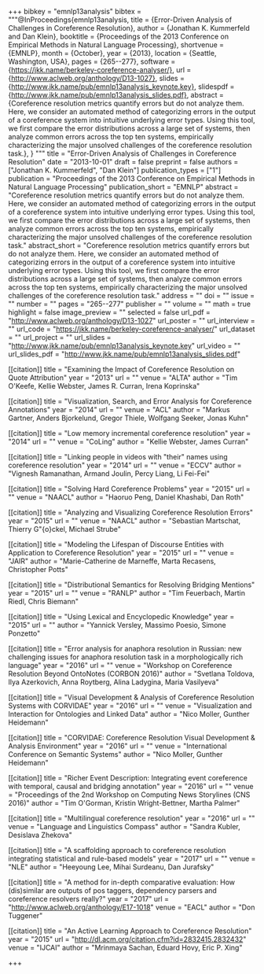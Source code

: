 +++
bibkey = "emnlp13analysis"
bibtex = """@InProceedings{emnlp13analysis,
  title     = {Error-Driven Analysis of Challenges in Coreference Resolution},
  author    = {Jonathan K. Kummerfeld and Dan Klein},
  booktitle = {Proceedings of the 2013 Conference on Empirical Methods in Natural Language Processing},
  shortvenue = {EMNLP},
  month     = {October},
  year      = {2013},
  location  = {Seattle, Washington, USA},
  pages     = {265--277},
  software  = {https://jkk.name/berkeley-coreference-analyser/},
  url       = {http://www.aclweb.org/anthology/D13-1027},
  slides    = {http://www.jkk.name/pub/emnlp13analysis_keynote.key},
  slidespdf = {http://www.jkk.name/pub/emnlp13analysis_slides.pdf},
  abstract  = {Coreference resolution metrics quantify errors but do not analyze them. Here, we consider an automated method of categorizing errors in the output of a coreference system into intuitive underlying error types. Using this tool, we first compare the error distributions across a large set of systems, then analyze common errors across the top ten systems, empirically characterizing the major unsolved challenges of the coreference resolution task.},
}
"""
title = "Error-Driven Analysis of Challenges in Coreference Resolution"
date = "2013-10-01"
draft = false
preprint = false
authors = ["Jonathan K. Kummerfeld", "Dan Klein"]
publication_types = ["1"]
publication = "Proceedings of the 2013 Conference on Empirical Methods in Natural Language Processing"
publication_short = "EMNLP"
abstract = "Coreference resolution metrics quantify errors but do not analyze them. Here, we consider an automated method of categorizing errors in the output of a coreference system into intuitive underlying error types. Using this tool, we first compare the error distributions across a large set of systems, then analyze common errors across the top ten systems, empirically characterizing the major unsolved challenges of the coreference resolution task."
abstract_short = "Coreference resolution metrics quantify errors but do not analyze them. Here, we consider an automated method of categorizing errors in the output of a coreference system into intuitive underlying error types. Using this tool, we first compare the error distributions across a large set of systems, then analyze common errors across the top ten systems, empirically characterizing the major unsolved challenges of the coreference resolution task."
address = ""
doi = ""
issue = ""
number = ""
pages = "265--277"
publisher = ""
volume = ""
math = true
highlight = false
image_preview = ""
selected = false
url_pdf = "http://www.aclweb.org/anthology/D13-1027"
url_poster = ""
url_interview = ""
url_code = "https://jkk.name/berkeley-coreference-analyser/"
url_dataset = ""
url_project = ""
url_slides = "http://www.jkk.name/pub/emnlp13analysis_keynote.key"
url_video = ""
url_slides_pdf = "http://www.jkk.name/pub/emnlp13analysis_slides.pdf"

[[citation]]
title = "Examining the Impact of Coreference Resolution on Quote Attribution"
year = "2013"
url = ""
venue = "ALTA"
author = "Tim O'Keefe, Kellie Webster, James R. Curran, Irena Koprinska"

[[citation]]
title = "Visualization, Search, and Error Analysis for Coreference Annotations"
year = "2014"
url = ""
venue = "ACL"
author = "Markus Gartner, Anders Bjorkelund, Gregor Thiele, Wolfgang Seeker, Jonas Kuhn"

[[citation]]
title = "Low memory incremental coreference resolution"
year = "2014"
url = ""
venue = "CoLing"
author = "Kellie Webster, James Curran"

[[citation]]
title = "Linking people in videos with \"their\" names using coreference resolution"
year = "2014"
url = ""
venue = "ECCV"
author = "Vignesh Ramanathan, Armand Joulin, Percy Liang, Li Fei-Fei"

[[citation]]
title = "Solving Hard Coreference Problems"
year = "2015"
url = ""
venue = "NAACL"
author = "Haoruo Peng, Daniel Khashabi, Dan Roth"

[[citation]]
title = "Analyzing and Visualizing Coreference Resolution Errors"
year = "2015"
url = ""
venue = "NAACL"
author = "Sebastian Martschat, Thierry G\"{o}ckel, Michael Strube"

[[citation]]
title = "Modeling the Lifespan of Discourse Entities with Application to Coreference Resolution"
year = "2015"
url = ""
venue = "JAIR"
author = "Marie-Catherine de Marneffe, Marta Recasens, Christopher Potts"

[[citation]]
title = "Distributional Semantics for Resolving Bridging Mentions"
year = "2015"
url = ""
venue = "RANLP"
author = "Tim Feuerbach, Martin Riedl, Chris Biemann"

[[citation]]
title = "Using Lexical and Encyclopedic Knowledge"
year = "2015"
url = ""
author = "Yannick Versley, Massimo Poesio, Simone Ponzetto"

[[citation]]
title = "Error analysis for anaphora resolution in Russian: new challenging issues for anaphora resolution task in a morphologically rich language"
year = "2016"
url = ""
venue = "Workshop on Coreference Resolution Beyond OntoNotes (CORBON 2016)"
author = "Svetlana Toldova, Ilya Azerkovich, Anna Roytberg, Alina Ladygina, Maria Vasilyeva"

[[citation]]
title = "Visual Development & Analysis of Coreference Resolution Systems with CORVIDAE"
year = "2016"
url = ""
venue = "Visualization and Interaction for Ontologies and Linked Data"
author = "Nico Moller, Gunther Heidemann"

[[citation]]
title = "CORVIDAE: Coreference Resolution Visual Development & Analysis Environment"
year = "2016"
url = ""
venue = "International Conference on Semantic Systems"
author = "Nico Moller, Gunther Heidemann"

[[citation]]
title = "Richer Event Description: Integrating event coreference with temporal, causal and bridging annotation"
year = "2016"
url = ""
venue = "Proceedings of the 2nd Workshop on Computing News Storylines (CNS 2016)"
author = "Tim O'Gorman, Kristin Wright-Bettner, Martha Palmer"

[[citation]]
title = "Multilingual coreference resolution"
year = "2016"
url = ""
venue = "Language and Linguistics Compass"
author = "Sandra Kubler, Desislava Zhekova"

[[citation]]
title = "A scaffolding approach to coreference resolution integrating statistical and rule-based models"
year = "2017"
url = ""
venue = "NLE"
author = "Heeyoung Lee, Mihai Surdeanu, Dan Jurafsky"

[[citation]]
title = "A method for in-depth comparative evaluation: How (dis)similar are outputs of pos taggers, dependency parsers and coreference resolvers really?"
year = "2017"
url = "http://www.aclweb.org/anthology/E17-1018"
venue = "EACL"
author = "Don Tuggener"

[[citation]]
title = "An Active Learning Approach to Coreference Resolution"
year = "2015"
url = "http://dl.acm.org/citation.cfm?id=2832415.2832432"
venue = "IJCAI"
author = "Mrinmaya Sachan, Eduard Hovy, Eric P. Xing"


+++